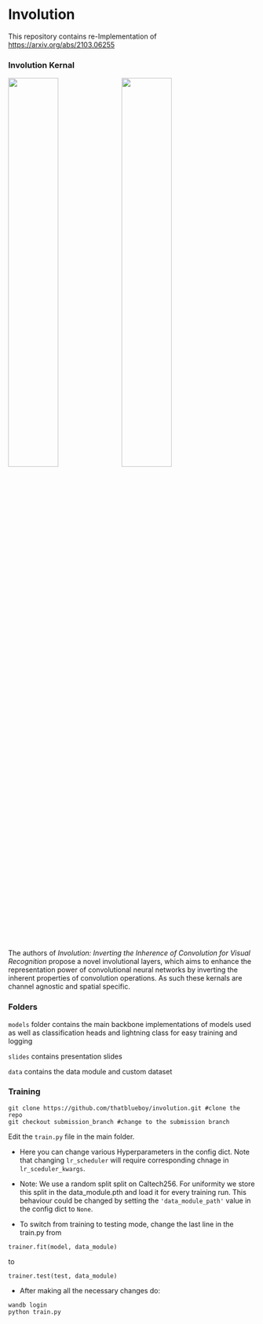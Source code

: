 # Involution
This repository contains re-Implementation of https://arxiv.org/abs/2103.06255

### Involution Kernal

<img src="https://github.com/thatblueboy/involution/assets/100462736/43bca57d-6cee-403d-91d8-68cc83a97a86" width="45%"></img> <img src="https://github.com/thatblueboy/involution/assets/100462736/cc45de86-83c1-4eb7-abb8-e48f4b8f0637" width="45%"></img> 


The authors of _Involution: Inverting the Inherence of Convolution for Visual Recognition_ propose a novel involutional layers, which aims to enhance the representation power of convolutional neural networks by inverting the inherent properties of convolution operations. As such these kernals are channel agnostic and spatial specific.

### Folders

```models``` folder contains the main backbone implementations of models used as well as classification heads and lightning class for easy training and logging

```slides``` contains presentation slides

```data``` contains the data module and custom dataset

### Training

```
git clone https://github.com/thatblueboy/involution.git #clone the repo
git checkout submission_branch #change to the submission branch
```
Edit the ```train.py``` file in the main folder. 

- Here you can change various Hyperparameters in the config dict. Note that changing ```lr_scheduler``` will require corresponding chnage in ```lr_sceduler_kwargs```.

- Note: We use a random split split on Caltech256. For uniformity we store this split in the data_module.pth and load it for every training run. This behaviour could be changed by setting the ```'data_module_path'``` value in the config dict to ```None```.


- To switch from training to testing mode, change the last line in the train.py from
```
trainer.fit(model, data_module)
```
to
```
trainer.test(test, data_module)
```
- After making all the necessary changes do:
```
wandb login
python train.py
```
